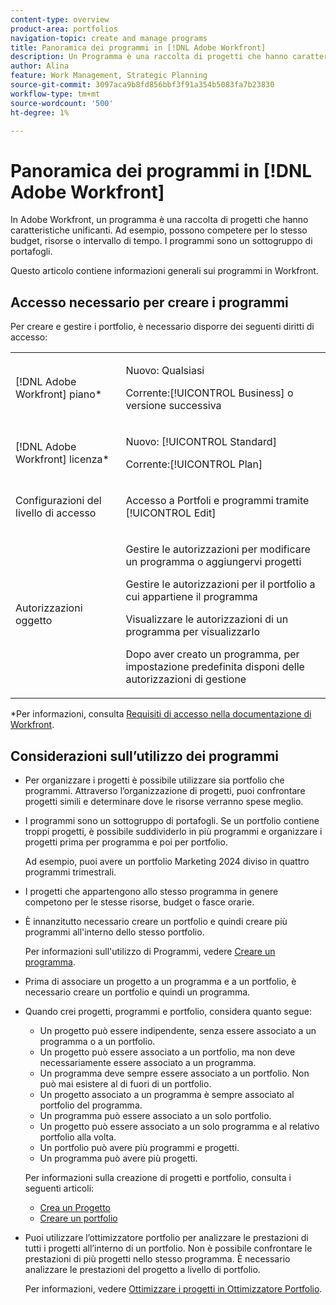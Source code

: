 ```yaml
---
content-type: overview
product-area: portfolios
navigation-topic: create and manage programs
title: Panoramica dei programmi in [!DNL Adobe Workfront]
description: Un Programma è una raccolta di progetti che hanno caratteristiche unificanti. Questi progetti in genere competono per le stesse risorse, budget o fasce orarie. I programmi sono un sottogruppo di portafogli. È possibile associare i progetti ai programmi prima che vengano aggiunti a un portfolio.
author: Alina
feature: Work Management, Strategic Planning
source-git-commit: 3097aca9b8fd856bbf3f91a354b5083fa7b23830
workflow-type: tm+mt
source-wordcount: '500'
ht-degree: 1%

---
```


# Panoramica dei programmi in [!DNL Adobe Workfront]

<!-- Audited: 09/2024 -->

In Adobe Workfront, un programma è una raccolta di progetti che hanno caratteristiche unificanti. Ad esempio, possono competere per lo stesso budget, risorse o intervallo di tempo. I programmi sono un sottogruppo di portafogli.

Questo articolo contiene informazioni generali sui programmi in Workfront.

## Accesso necessario per creare i programmi

<!--leave the table uncollapsed as this article is about access-->

Per creare e gestire i portfolio, è necessario disporre dei seguenti diritti di accesso:

<table style="table-layout:auto"> 
 <col> 
 <col> 
 <tbody> 
  <tr> 
   <td role="rowheader">[!DNL Adobe Workfront] piano*</td> 
   <td> <p>Nuovo: Qualsiasi</p>
   <p>Corrente:[!UICONTROL Business] o versione successiva</p> </td> 
  </tr> 
  <tr> 
   <td role="rowheader">[!DNL Adobe Workfront] licenza*</td> 
   <td> <p>Nuovo: [!UICONTROL Standard]</p>
   <p>Corrente:[!UICONTROL Plan] </p> </td> 
  </tr> 
  <tr> 
   <td role="rowheader">Configurazioni del livello di accesso</td> 
   <td> <p>Accesso a Portfoli e programmi tramite [!UICONTROL Edit]</p>  </td> 
  </tr> 
  <tr> 
   <td role="rowheader">Autorizzazioni oggetto</td> 
   <td> <p>Gestire le autorizzazioni per modificare un programma o aggiungervi progetti</p>
   <p>Gestire le autorizzazioni per il portfolio a cui appartiene il programma </p>
   <p>Visualizzare le autorizzazioni di un programma per visualizzarlo</p>
   <p>Dopo aver creato un programma, per impostazione predefinita disponi delle autorizzazioni di gestione</p> 
    </td> 
  </tr> 
 </tbody> 
</table>

*Per informazioni, consulta [Requisiti di accesso nella documentazione di Workfront](/help/quicksilver/administration-and-setup/add-users/access-levels-and-object-permissions/access-level-requirements-in-documentation.md).


## Considerazioni sull’utilizzo dei programmi

* Per organizzare i progetti è possibile utilizzare sia portfolio che programmi. Attraverso l’organizzazione di progetti, puoi confrontare progetti simili e determinare dove le risorse verranno spese meglio.

* I programmi sono un sottogruppo di portafogli. Se un portfolio contiene troppi progetti, è possibile suddividerlo in più programmi e organizzare i progetti prima per programma e poi per portfolio.

  Ad esempio, puoi avere un portfolio Marketing 2024 diviso in quattro programmi trimestrali.

* I progetti che appartengono allo stesso programma in genere competono per le stesse risorse, budget o fasce orarie.

* È innanzitutto necessario creare un portfolio e quindi creare più programmi all&#39;interno dello stesso portfolio.

  Per informazioni sull&#39;utilizzo di Programmi, vedere [Creare un programma](../../../manage-work/portfolios/create-and-manage-programs/create-program.md).

* Prima di associare un progetto a un programma e a un portfolio, è necessario creare un portfolio e quindi un programma.

* Quando crei progetti, programmi e portfolio, considera quanto segue:

   * Un progetto può essere indipendente, senza essere associato a un programma o a un portfolio.
   * Un progetto può essere associato a un portfolio, ma non deve necessariamente essere associato a un programma.
   * Un programma deve sempre essere associato a un portfolio. Non può mai esistere al di fuori di un portfolio.
   * Un progetto associato a un programma è sempre associato al portfolio del programma.
   * Un programma può essere associato a un solo portfolio.
   * Un progetto può essere associato a un solo programma e al relativo portfolio alla volta.
   * Un portfolio può avere più programmi e progetti.
   * Un programma può avere più progetti.

  Per informazioni sulla creazione di progetti e portfolio, consulta i seguenti articoli:
   * [Crea un Progetto](/help/quicksilver/manage-work/projects/create-projects/create-project.md)
   * [Creare un portfolio](/help/quicksilver/manage-work/portfolios/create-and-manage-portfolios/create-portfolios.md)


* Puoi utilizzare l’ottimizzatore portfolio per analizzare le prestazioni di tutti i progetti all’interno di un portfolio. Non è possibile confrontare le prestazioni di più progetti nello stesso programma. È necessario analizzare le prestazioni del progetto a livello di portfolio.

  Per informazioni, vedere [Ottimizzare i progetti in Ottimizzatore Portfolio](/help/quicksilver/manage-work/portfolios/portfolio-optimizer/optimize-projects-in-portfolio-optimizer.md).



